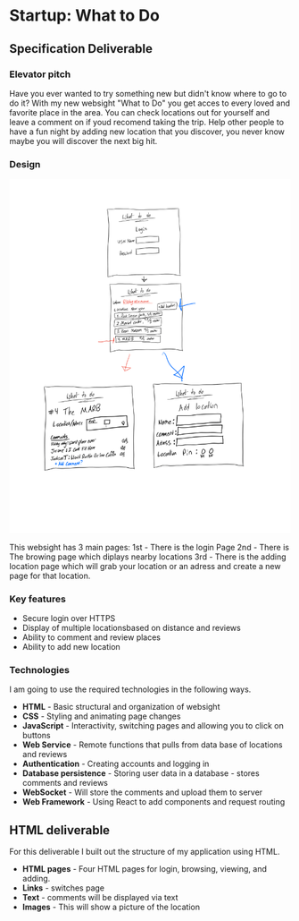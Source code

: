 # Startup: What to Do

## Specification Deliverable

### Elevator pitch

Have you ever wanted to try something new but didn't know where to go to do it? With my new websight "What to Do" you get acces to every loved and favorite place in the area. You can check locations out for yourself and leave a comment on if youd recomend taking the trip. Help other people to have a fun night by adding new location that you discover, you never know maybe you will discover the next big hit.

### Design

![Mock](ModelDiagram.png)

This websight has 3 main pages:
    1st - There is the login Page
    2nd - There is The browing page which diplays nearby locations
    3rd - There is the adding location page which will grab your location or an adress and create a new page for that location.

### Key features

- Secure login over HTTPS
- Display of multiple locationsbased on distance and reviews
- Ability to comment and review places
- Ability to add new location

### Technologies

I am going to use the required technologies in the following ways.

- **HTML** - Basic structural and organization of websight
- **CSS** - Styling and animating page changes
- **JavaScript** - Interactivity, switching pages and allowing you to click on buttons
- **Web Service** - Remote functions that pulls from data base of locations and reviews
- **Authentication** - Creating accounts and logging in
- **Database persistence** - Storing user data in a database - stores comments and reviews
- **WebSocket** - Will store the comments and upload them to server
- **Web Framework** - Using React to add components and request routing

## HTML deliverable

For this deliverable I built out the structure of my application using HTML.

- **HTML pages** - Four HTML pages for login, browsing, viewing, and adding.
- **Links** - switches page
- **Text** - comments will be displayed via text
- **Images** - This will show a picture of the location